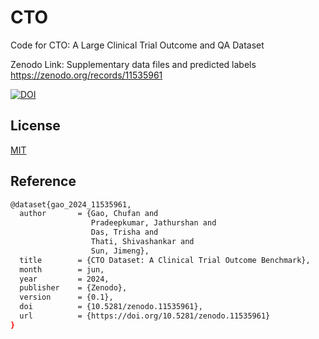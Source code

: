 # CTO

Code for CTO: A Large Clinical Trial Outcome and QA Dataset

Zenodo Link: Supplementary data files and predicted labels https://zenodo.org/records/11535961

[![DOI](https://zenodo.org/badge/DOI/10.5281/zenodo.11535960.svg)](https://doi.org/10.5281/zenodo.11535960)


## License
[MIT](https://choosealicense.com/licenses/mit/)


## Reference
```bash
@dataset{gao_2024_11535961,
  author       = {Gao, Chufan and
                  Pradeepkumar, Jathurshan and
                  Das, Trisha and
                  Thati, Shivashankar and
                  Sun, Jimeng},
  title        = {CTO Dataset: A Clinical Trial Outcome Benchmark},
  month        = jun,
  year         = 2024,
  publisher    = {Zenodo},
  version      = {0.1},
  doi          = {10.5281/zenodo.11535961},
  url          = {https://doi.org/10.5281/zenodo.11535961}
}
```    
